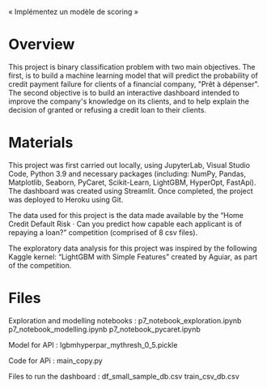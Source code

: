 « Implémentez un modèle de scoring »

# Overview 

This project is binary classification problem with two main objectives. The first, is to build a machine learning model that will predict the probability of credit payment failure for clients of a financial company, "Prêt à dépenser". The second objective is to build an interactive dashboard intended to improve the company's knowledge on its clients, and to help explain the decision of granted or refusing a credit loan to their clients.  

# Materials 

This project was first carried out locally, using JupyterLab, Visual Studio Code, Python 3.9 and necessary packages (including: NumPy, Pandas, Matplotlib, Seaborn, PyCaret, Scikit-Learn, LightGBM, HyperOpt, FastApi). The dashboard was created using Streamlit. Once completed, the project was deployed to Heroku using Git. 

The data used for this project is the data made available by the “Home Credit Default Risk · Can you predict how capable each applicant is of repaying a loan?” competition (comprised of 8 csv files). 

The exploratory data analysis for this project was inspired by the following Kaggle kernel: “LightGBM with Simple Features” created by Aguiar, as part of the competition. 

# Files

Exploration and modelling notebooks : 
p7_notebook_exploration.ipynb
p7_notebook_modelling.ipynb
p7_notebook_pycaret.ipynb

Model for API : 
lgbmhyperpar_mythresh_0_5.pickle

Code for APi : main_copy.py

Files to run the dashboard : 
df_small_sample_db.csv
train_csv_db.csv

